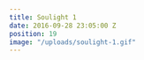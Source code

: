 ```yaml
---
title: Soulight 1
date: 2016-09-28 23:05:00 Z
position: 19
image: "/uploads/soulight-1.gif"
---
```


